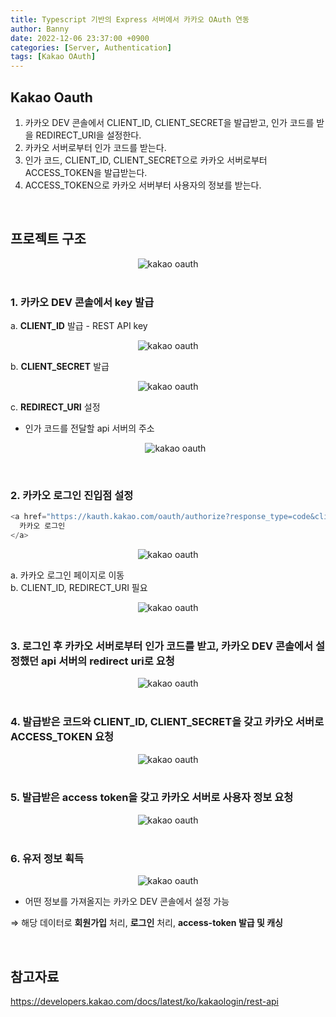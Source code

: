 ```yaml
---
title: Typescript 기반의 Express 서버에서 카카오 OAuth 연동
author: Banny
date: 2022-12-06 23:37:00 +0900
categories: [Server, Authentication]
tags: [Kakao OAuth]
---
```


## Kakao Oauth

1. 카카오 DEV 콘솔에서 CLIENT_ID, CLIENT_SECRET을 발급받고, 인가 코드를 받을 REDIRECT_URI을 설정한다.
2. 카카오 서버로부터 인가 코드를 받는다.
3. 인가 코드, CLIENT_ID, CLIENT_SECRET으로 카카오 서버로부터 ACCESS_TOKEN을 발급받는다.
4. ACCESS_TOKEN으로 카카오 서버부터 사용자의 정보를 받는다.

<br>

## 프로젝트 구조

<center>
<img alt="kakao oauth" src="https://user-images.githubusercontent.com/62047302/205941596-477975c0-2b7a-42a1-9d2d-1fb465f78026.png">
</center>

<br>

### 1. 카카오 DEV 콘솔에서 key 발급

a. **CLIENT_ID** 발급 - REST API key

   <center>
   <img alt="kakao oauth" src="https://user-images.githubusercontent.com/62047302/205941595-d07df4c2-1a21-41ff-b900-5c7a0dd6401e.png">
   </center>

b. **CLIENT_SECRET** 발급

   <center>
   <img alt="kakao oauth" src="https://user-images.githubusercontent.com/62047302/205941590-bd854721-27e0-44f3-8026-f2cff27dcf2d.png">
   </center>

c. **REDIRECT_URI** 설정

- 인가 코드를 전달할 api 서버의 주소

   <center>
   <img alt="kakao oauth" src="https://user-images.githubusercontent.com/62047302/205941589-a6a32dbf-2ea6-4186-9aa5-e61063065557.png">
   </center>

<br>

### 2. 카카오 로그인 진입점 설정

```js
<a href="https://kauth.kakao.com/oauth/authorize?response_type=code&client_id={Client_ID}&redirect_uri={Redirect_URI}">
  카카오 로그인
</a>
```

   <center>
   <img alt="kakao oauth" src="https://user-images.githubusercontent.com/62047302/205941588-ecbc866d-0091-437d-a7d3-d853cd505d47.png">
   </center>

a. 카카오 로그인 페이지로 이동<br>
b. CLIENT_ID, REDIRECT_URI 필요

<center>
<img alt="kakao oauth" src="https://user-images.githubusercontent.com/62047302/205944209-aef7d56e-12e5-4ad5-9f33-9dbe6371e899.png">
</center>

<br>

### 3. 로그인 후 카카오 서버로부터 **인가 코드**를 받고, 카카오 DEV 콘솔에서 설정했던 api 서버의 redirect uri로 요청

<center>
<img alt="kakao oauth" src="https://user-images.githubusercontent.com/62047302/205941584-f48daf12-186a-43d1-9267-1be752c1969d.png">
</center>

<br>

### 4. 발급받은 코드와 CLIENT_ID, CLIENT_SECRET을 갖고 카카오 서버로 **ACCESS_TOKEN 요청**

<center>
<img alt="kakao oauth" src="https://user-images.githubusercontent.com/62047302/205941572-22f84e9e-d106-4ec1-91a7-2010749eb07c.png">
</center>

<br>

### 5. 발급받은 access token을 갖고 카카오 서버로 사용자 정보 요청

<center>
<img alt="kakao oauth" src="https://user-images.githubusercontent.com/62047302/205941568-9124379f-0337-4d75-9255-ead10323598c.png">
</center>

<br>

### 6. 유저 정보 획득

<center>
<img alt="kakao oauth" src="https://user-images.githubusercontent.com/62047302/205941550-f588a6b4-be87-4f51-aa0c-b1c0d3f923e2.png">
</center>

- 어떤 정보를 가져올지는 카카오 DEV 콘솔에서 설정 가능

⇒ 해당 데이터로 **회원가입** 처리, **로그인** 처리, **access-token 발급 및 캐싱**

<br>

## 참고자료

https://developers.kakao.com/docs/latest/ko/kakaologin/rest-api

<br>
